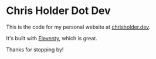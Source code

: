 # Chris Holder Dot Dev

This is the code for my personal website at [chrisholder.dev](https://chrisholder.dev).

It's built with [Eleventy](https://www.11ty.dev/), which is great.

Thanks for stopping by!
